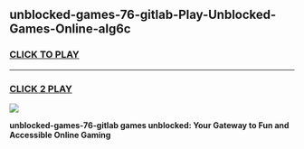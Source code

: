 
## unblocked-games-76-gitlab-Play-Unblocked-Games-Online-alg6c
<h3>
<a href="https://premium76.site?title=unblocked-games-76-gitlab&ref=25A">CLICK TO PLAY</a></h3>
<hr>

<h3>
<a href="https://premium76.site?title=unblocked-games-76-gitlab&ref=25A">CLICK 2 PLAY</a>
  
</h3>

<a href="https://premium76.site?title=unblocked-games-76-gitlab&ref=25A"><img src="https://clearcache.store/games.png"></a>


**unblocked-games-76-gitlab games unblocked: Your Gateway to Fun and Accessible Online Gaming**
